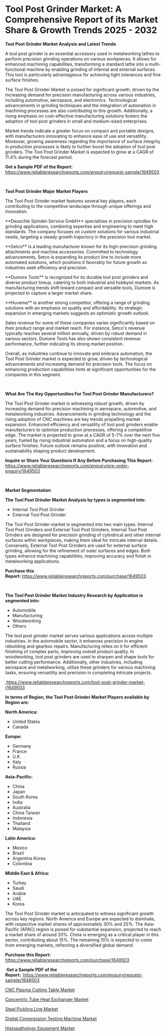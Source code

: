 <p><h1>Tool Post Grinder Market: A Comprehensive Report of its Market Share & Growth Trends 2025 - 2032</h1></p><p><strong>Tool Post Grinder Market Analysis and Latest Trends</strong></p>
<p><p>A tool post grinder is an essential accessory used in metalworking lathes to perform precision grinding operations on various workpieces. It allows for enhanced machining capabilities, transforming a standard lathe into a multi-functional machine by enabling grinding of internal and external surfaces. This tool is particularly advantageous for achieving tight tolerances and fine surface finishes.</p><p>The Tool Post Grinder Market is poised for significant growth, driven by the increasing demand for precision manufacturing across various industries, including automotive, aerospace, and electronics. Technological advancements in grinding techniques and the integration of automation in machining processes are also contributing to this growth. Additionally, a rising emphasis on cost-effective manufacturing solutions fosters the adoption of tool post grinders in small and medium-sized enterprises.</p><p>Market trends indicate a greater focus on compact and portable designs, with manufacturers innovating to enhance ease of use and versatility. Moreover, growing awareness regarding the importance of surface integrity in production processes is likely to further boost the adoption of tool post grinders. The Tool Post Grinder Market is expected to grow at a CAGR of 11.4% during the forecast period.</p></p>
<p><strong>Get a Sample PDF of the Report:&nbsp;</strong> <a href="https://www.reliableresearchreports.com/enquiry/request-sample/1649503?utm_campaign=113&utm_medium=2&utm_source=Github&utm_content=ia&utm_term=18022025&utm_id=tool-post-grinder">https://www.reliableresearchreports.com/enquiry/request-sample/1649503</a></p>
<p>&nbsp;</p>
<p><strong>Tool Post Grinder Major Market Players</strong></p>
<p><p>The Tool Post Grinder market features several key players, each contributing to the competitive landscape through unique offerings and innovation. </p><p>**Deuschle Spindel-Service GmbH** specializes in precision spindles for grinding applications, combining expertise and engineering to meet high standards. The company focuses on custom solutions for various industrial needs, targeting a steady growth trajectory in the precision tool market.</p><p>**Setco** is a leading manufacturer known for its high-precision grinding attachments and machine accessories. Committed to technology advancements, Setco is expanding its product line to include more automated solutions, which positions it favorably for future growth as industries seek efficiency and precision.</p><p>**Dumore Tools** is recognized for its durable tool post grinders and diverse product lineup, catering to both industrial and hobbyist markets. As manufacturing trends shift toward compact and versatile tools, Dumore is projected to capture a larger market share.</p><p>**Huvema** is another strong competitor, offering a range of grinding solutions with an emphasis on quality and affordability. Its strategic expansion in emerging markets suggests an optimistic growth outlook.</p><p>Sales revenue for some of these companies varies significantly based on their product range and market reach. For instance, Setco's revenue typically reaches several million annually, driven by robust demand in various sectors. Dumore Tools has also shown consistent revenue performance, further indicating its strong market position.</p><p>Overall, as industries continue to innovate and embrace automation, the Tool Post Grinder market is expected to grow, driven by technological advancements and increasing demand for precision tools. The focus on enhancing production capabilities hints at significant opportunities for the companies in this segment.</p></p>
<p>&nbsp;</p>
<p><strong>What Are The Key Opportunities For Tool Post Grinder Manufacturers?</strong></p>
<p><p>The Tool Post Grinder market is witnessing robust growth, driven by increasing demand for precision machining in aerospace, automotive, and metalworking industries. Advancements in grinding technology and the rising adoption of CNC machines are key trends propelling market expansion. Enhanced efficiency and versatility of tool post grinders enable manufacturers to optimize production processes, offering a competitive edge. The market is projected to grow at a CAGR of 5-7% over the next five years, fueled by rising industrial automation and a focus on high-quality surface finishes. Future outlook remains positive, with innovation and sustainability shaping product development.</p></p>
<p><strong>Inquire or Share Your Questions If Any Before Purchasing This Report:</strong> <a href="https://www.reliableresearchreports.com/enquiry/pre-order-enquiry/1649503?utm_campaign=113&utm_medium=2&utm_source=Github&utm_content=ia&utm_term=18022025&utm_id=tool-post-grinder">https://www.reliableresearchreports.com/enquiry/pre-order-enquiry/1649503</a></p>
<p>&nbsp;</p>
<p><strong>Market Segmentation</strong></p>
<p><strong>The Tool Post Grinder Market Analysis by types is segmented into:</strong></p>
<p><ul><li>Internal Tool Post Grinder</li><li>External Tool Post Grinder</li></ul></p>
<p><p>The Tool Post Grinder market is segmented into two main types: Internal Tool Post Grinders and External Tool Post Grinders. Internal Tool Post Grinders are designed for precision grinding of cylindrical and other internal surfaces within workpieces, making them ideal for intricate internal details. Conversely, External Tool Post Grinders are used for external surface grinding, allowing for the refinement of outer surfaces and edges. Both types enhance machining capabilities, improving accuracy and finish in metalworking applications.</p></p>
<p><strong>Purchase this Report:&nbsp;</strong><a href="https://www.reliableresearchreports.com/purchase/1649503?utm_campaign=113&utm_medium=2&utm_source=Github&utm_content=ia&utm_term=18022025&utm_id=tool-post-grinder">https://www.reliableresearchreports.com/purchase/1649503</a></p>
<p>&nbsp;</p>
<p><strong>The Tool Post Grinder Market Industry Research by Application is segmented into:</strong></p>
<p><ul><li>Automobile</li><li>Manufacturing</li><li>Woodworking</li><li>Others</li></ul></p>
<p><p>The tool post grinder market serves various applications across multiple industries. In the automobile sector, it enhances precision in engine rebuilding and gearbox repairs. Manufacturing relies on it for efficient finishing of complex parts, improving overall product quality. In woodworking, tool post grinders are used to sharpen and shape tools for better cutting performance. Additionally, other industries, including aerospace and metalworking, utilize these grinders for various machining tasks, ensuring versatility and precision in completing intricate projects.</p></p>
<p><a href="https://www.reliableresearchreports.com/tool-post-grinder-market-r1649503?utm_campaign=113&utm_medium=2&utm_source=Github&utm_content=ia&utm_term=18022025&utm_id=tool-post-grinder">&nbsp;https://www.reliableresearchreports.com/tool-post-grinder-market-r1649503</a></p>
<p><strong>In terms of Region, the Tool Post Grinder Market Players available by Region are:</strong></p>
<p>
    <p> <strong> North America: </strong>
        <ul>
            <li>United States</li>
            <li>Canada</li>
        </ul>
        </p> 
    <p> <strong> Europe: </strong>
        <ul>
            <li>Germany</li>
            <li>France</li>
            <li>U.K.</li>
            <li>Italy</li>
            <li>Russia</li>
        </ul>
        </p> 
    <p> <strong> Asia-Pacific: </strong>
        <ul>
            <li>China</li>
            <li>Japan</li>
            <li>South Korea</li>
            <li>India</li>
            <li>Australia</li>
            <li>China Taiwan</li>
            <li>Indonesia</li>
            <li>Thailand</li>
            <li>Malaysia</li>
        </ul>
        </p> 
    <p> <strong> Latin America: </strong>
        <ul>
            <li>Mexico</li>
            <li>Brazil</li>
            <li>Argentina Korea</li>
            <li>Colombia</li>
        </ul>
        </p> 
    <p> <strong> Middle East & Africa: </strong>
        <ul>
            <li>Turkey</li>
            <li>Saudi</li>
            <li>Arabia</li>
            <li>UAE</li>
            <li>Korea</li>
        </ul>
    </p>
    </p>
<p><p>The Tool Post Grinder market is anticipated to witness significant growth across key regions. North America and Europe are expected to dominate, with respective market shares of approximately 30% and 25%. The Asia-Pacific (APAC) region is poised for substantial expansion, projected to reach a market share of around 20%. China is emerging as a critical player in this sector, contributing about 15%. The remaining 10% is expected to come from emerging markets, reflecting a diversified global demand.</p></p>
<p><strong>Purchase this Report: </strong><a href="https://www.reliableresearchreports.com/purchase/1649503?utm_campaign=113&utm_medium=2&utm_source=Github&utm_content=ia&utm_term=18022025&utm_id=tool-post-grinder">https://www.reliableresearchreports.com/purchase/1649503</a></p>
<p>&nbsp;<strong>Get a Sample PDF of the Report:&nbsp;&nbsp;</strong><a href="https://www.reliableresearchreports.com/enquiry/request-sample/1649503?utm_campaign=113&utm_medium=2&utm_source=Github&utm_content=ia&utm_term=18022025&utm_id=tool-post-grinder">https://www.reliableresearchreports.com/enquiry/request-sample/1649503</a></p>
<p><strong></strong></p>
<p><p><a href="https://github.com/chikenmhamdi/Market-Research-Report-List-1/blob/main/cnc-plasma-cutting-table-market.md?utm_campaign=113&utm_medium=2&utm_source=Github&utm_content=ia&utm_term=18022025&utm_id=tool-post-grinder">CNC Plasma Cutting Table Market</a></p><p><a href="https://github.com/semiensamuel72378/Market-Research-Report-List-1/blob/main/concentric-tube-heat-exchanger-market.md?utm_campaign=113&utm_medium=2&utm_source=Github&utm_content=ia&utm_term=18022025&utm_id=tool-post-grinder">Concentric Tube Heat Exchanger Market</a></p><p><a href="https://github.com/mriwacraane/Market-Research-Report-List-1/blob/main/steel-pickling-line-market.md?utm_campaign=113&utm_medium=2&utm_source=Github&utm_content=ia&utm_term=18022025&utm_id=tool-post-grinder">Steel Pickling Line Market</a></p><p><a href="https://github.com/ajatawlasta/Market-Research-Report-List-1/blob/main/digital-compression-testing-machine-market.md?utm_campaign=113&utm_medium=2&utm_source=Github&utm_content=ia&utm_term=18022025&utm_id=tool-post-grinder">Digital Compression Testing Machine Market</a></p><p><a href="https://github.com/benhaeneye/Market-Research-Report-List-1/blob/main/histopathology-equipment-market.md?utm_campaign=113&utm_medium=2&utm_source=Github&utm_content=ia&utm_term=18022025&utm_id=tool-post-grinder">Histopathology Equipment Market</a></p></p>